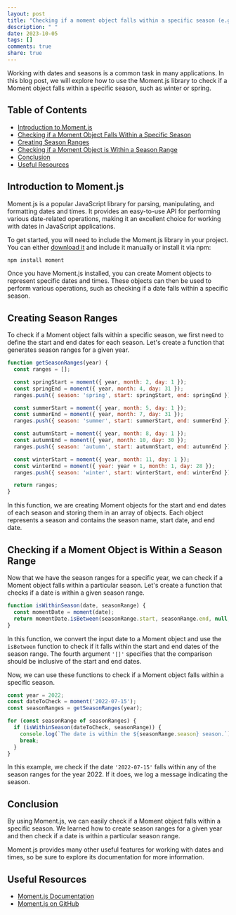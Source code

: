 ```yaml
---
layout: post
title: "Checking if a moment object falls within a specific season (e.g., winter, spring)"
description: " "
date: 2023-10-05
tags: []
comments: true
share: true
---
```


Working with dates and seasons is a common task in many applications. In this blog post, we will explore how to use the Moment.js library to check if a Moment object falls within a specific season, such as winter or spring.

## Table of Contents

- [Introduction to Moment.js](#introduction-to-moment-js)
- [Checking if a Moment Object Falls Within a Specific Season](#checking-if-a-moment-object-falls-within-a-specific-season)
- [Creating Season Ranges](#creating-season-ranges)
- [Checking if a Moment Object is Within a Season Range](#checking-if-a-moment-object-is-within-a-season-range)
- [Conclusion](#conclusion)
- [Useful Resources](#useful-resources)

## Introduction to Moment.js

Moment.js is a popular JavaScript library for parsing, manipulating, and formatting dates and times. It provides an easy-to-use API for performing various date-related operations, making it an excellent choice for working with dates in JavaScript applications.

To get started, you will need to include the Moment.js library in your project. You can either [download it](https://momentjs.com/downloads/moment.js) and include it manually or install it via npm:

```javascript
npm install moment
```

Once you have Moment.js installed, you can create Moment objects to represent specific dates and times. These objects can then be used to perform various operations, such as checking if a date falls within a specific season.

## Creating Season Ranges

To check if a Moment object falls within a specific season, we first need to define the start and end dates for each season. Let's create a function that generates season ranges for a given year.

```javascript
function getSeasonRanges(year) {
  const ranges = [];

  const springStart = moment({ year, month: 2, day: 1 });
  const springEnd = moment({ year, month: 4, day: 31 });
  ranges.push({ season: 'spring', start: springStart, end: springEnd });

  const summerStart = moment({ year, month: 5, day: 1 });
  const summerEnd = moment({ year, month: 7, day: 31 });
  ranges.push({ season: 'summer', start: summerStart, end: summerEnd });

  const autumnStart = moment({ year, month: 8, day: 1 });
  const autumnEnd = moment({ year, month: 10, day: 30 });
  ranges.push({ season: 'autumn', start: autumnStart, end: autumnEnd });

  const winterStart = moment({ year, month: 11, day: 1 });
  const winterEnd = moment({ year: year + 1, month: 1, day: 28 });
  ranges.push({ season: 'winter', start: winterStart, end: winterEnd });

  return ranges;
}
```

In this function, we are creating Moment objects for the start and end dates of each season and storing them in an array of objects. Each object represents a season and contains the season name, start date, and end date.

## Checking if a Moment Object is Within a Season Range

Now that we have the season ranges for a specific year, we can check if a Moment object falls within a particular season. Let's create a function that checks if a date is within a given season range.

```javascript
function isWithinSeason(date, seasonRange) {
  const momentDate = moment(date);
  return momentDate.isBetween(seasonRange.start, seasonRange.end, null, '[]');
}
```

In this function, we convert the input date to a Moment object and use the `isBetween` function to check if it falls within the start and end dates of the season range. The fourth argument `'[]'` specifies that the comparison should be inclusive of the start and end dates.

Now, we can use these functions to check if a Moment object falls within a specific season.

```javascript
const year = 2022;
const dateToCheck = moment('2022-07-15');
const seasonRanges = getSeasonRanges(year);

for (const seasonRange of seasonRanges) {
  if (isWithinSeason(dateToCheck, seasonRange)) {
    console.log(`The date is within the ${seasonRange.season} season.`);
    break;
  }
}
```

In this example, we check if the date `'2022-07-15'` falls within any of the season ranges for the year 2022. If it does, we log a message indicating the season.

## Conclusion

By using Moment.js, we can easily check if a Moment object falls within a specific season. We learned how to create season ranges for a given year and then check if a date is within a particular season range.

Moment.js provides many other useful features for working with dates and times, so be sure to explore its documentation for more information.

## Useful Resources

- [Moment.js Documentation](https://momentjs.com/docs/)
- [Moment.js on GitHub](https://github.com/moment/moment)